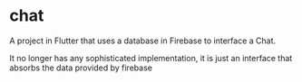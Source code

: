 # chat

A project in Flutter that uses a database in Firebase to interface a Chat.

It no longer has any sophisticated implementation, it is just an interface that absorbs the data provided by firebase